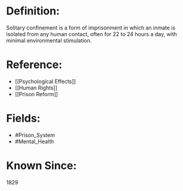 

# Definition:
Solitary confinement is a form of imprisonment in which an inmate is isolated from any human contact, often for 22 to 24 hours a day, with minimal environmental stimulation.

# Reference:
- [[Psychological Effects]]
- [[Human Rights]]
- [[Prison Reform]]

# Fields: 
- #Prison_System
- #Mental_Health

# Known Since:
1829


